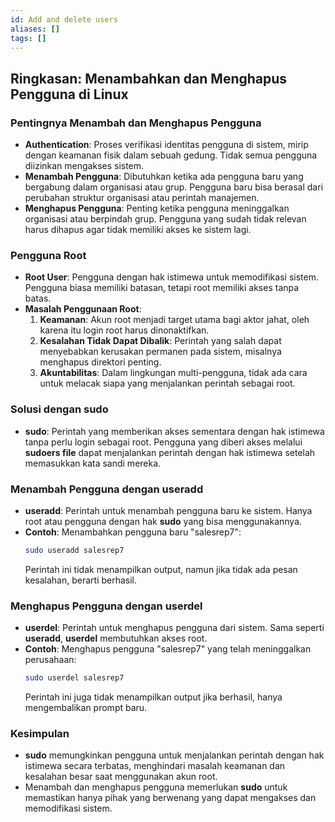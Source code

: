 ```yaml
---
id: Add and delete users
aliases: []
tags: []
---
```


## Ringkasan: Menambahkan dan Menghapus Pengguna di Linux

### Pentingnya Menambah dan Menghapus Pengguna
- **Authentication**: Proses verifikasi identitas pengguna di sistem, mirip dengan keamanan fisik dalam sebuah gedung. Tidak semua pengguna diizinkan mengakses sistem.
- **Menambah Pengguna**: Dibutuhkan ketika ada pengguna baru yang bergabung dalam organisasi atau grup. Pengguna baru bisa berasal dari perubahan struktur organisasi atau perintah manajemen.
- **Menghapus Pengguna**: Penting ketika pengguna meninggalkan organisasi atau berpindah grup. Pengguna yang sudah tidak relevan harus dihapus agar tidak memiliki akses ke sistem lagi.

### Pengguna Root
- **Root User**: Pengguna dengan hak istimewa untuk memodifikasi sistem. Pengguna biasa memiliki batasan, tetapi root memiliki akses tanpa batas.
- **Masalah Penggunaan Root**:
  1. **Keamanan**: Akun root menjadi target utama bagi aktor jahat, oleh karena itu login root harus dinonaktifkan.
  2. **Kesalahan Tidak Dapat Dibalik**: Perintah yang salah dapat menyebabkan kerusakan permanen pada sistem, misalnya menghapus direktori penting.
  3. **Akuntabilitas**: Dalam lingkungan multi-pengguna, tidak ada cara untuk melacak siapa yang menjalankan perintah sebagai root.

### Solusi dengan sudo
- **sudo**: Perintah yang memberikan akses sementara dengan hak istimewa tanpa perlu login sebagai root. Pengguna yang diberi akses melalui **sudoers file** dapat menjalankan perintah dengan hak istimewa setelah memasukkan kata sandi mereka.

### Menambah Pengguna dengan useradd
- **useradd**: Perintah untuk menambah pengguna baru ke sistem. Hanya root atau pengguna dengan hak **sudo** yang bisa menggunakannya.
- **Contoh**: Menambahkan pengguna baru "salesrep7":
  ```bash
  sudo useradd salesrep7
  ```
  Perintah ini tidak menampilkan output, namun jika tidak ada pesan kesalahan, berarti berhasil.

### Menghapus Pengguna dengan userdel
- **userdel**: Perintah untuk menghapus pengguna dari sistem. Sama seperti **useradd**, **userdel** membutuhkan akses root.
- **Contoh**: Menghapus pengguna "salesrep7" yang telah meninggalkan perusahaan:
  ```bash
  sudo userdel salesrep7
  ```
  Perintah ini juga tidak menampilkan output jika berhasil, hanya mengembalikan prompt baru.

### Kesimpulan
- **sudo** memungkinkan pengguna untuk menjalankan perintah dengan hak istimewa secara terbatas, menghindari masalah keamanan dan kesalahan besar saat menggunakan akun root.
- Menambah dan menghapus pengguna memerlukan **sudo** untuk memastikan hanya pihak yang berwenang yang dapat mengakses dan memodifikasi sistem.

